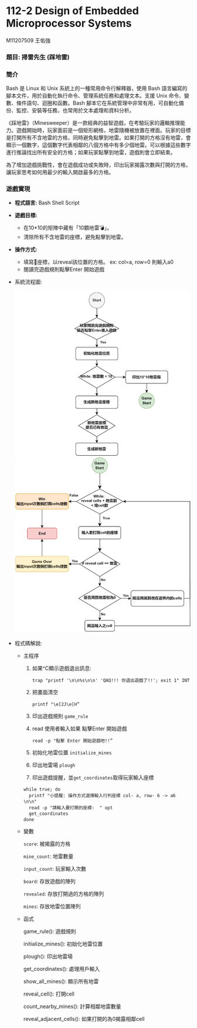 # 112-2 Design of Embedded Microprocessor Systems

M11207509 王佑強

### 題目: 掃雷先生 (踩地雷)

### 簡介

Bash 是 Linux 和 Unix 系統上的一種常用命令行解釋器，使用 Bash 語言編寫的腳本文件，用於自動化執行命令、管理系統任務和處理文本。支援 Unix 命令、變數、條件語句、迴圈和函數。Bash 腳本它在系統管理中非常有用，可自動化備份、監控、安裝等任務，也常用於文本處理和資料分析。

《踩地雷》（Minesweeper）是一款經典的益智遊戲，在考驗玩家的邏輯推理能力。遊戲開始時，玩家面前是一個矩形網格，地雷隨機被放置在裡面。玩家的目標是打開所有不含地雷的方格，同時避免點擊到地雷。如果打開的方格沒有地雷，會顯示一個數字，這個數字代表相鄰的八個方格中有多少個地雷。可以根據這些數字進行推論找出所有安全的方格；如果玩家點擊到地雷，遊戲則會立即結束。

為了增加遊戲挑戰性，會在遊戲成功或失敗時，印出玩家揭露次數與打開的方格，讓玩家思考如何用最少的輸入開啟最多的方格。

### 遊戲實現

- **程式語言:** Bash Shell Script
- **遊戲目標:**
    - 在10*10的矩陣中藏有「10顆地雷💣」。
    - 清除所有不含地雷的座標，避免點擊到地雷。
- **操作方式:**
    - 填寫📌座標，以reveal該位置的方格。
    ex: col=a, row=0 則輸入a0
    - 閱讀完遊戲規則點擊Enter 開始遊戲
- 系統流程圖:
  
    ![alt text](https://github.com/jimmywang1230/2024ARMassemblyLAB/blob/main/Final/Flow1.png)
    ![alt text](https://github.com/jimmywang1230/2024ARMassemblyLAB/blob/main/Final/Flow2.png)
    
- 程式碼解說:
    - 主程序
        1. 如果^C顯示遊戲退出訊息:
            
             `trap "printf '\n\n%s\n\n' 'QAQ!!! 你退出遊戲了!!'; exit 1" INT`
            
        2. 把畫面清空
            
             `printf "\e[2J\e[H”`
            
        3.  印出遊戲規則 `game_rule`
        4.  read 使用者輸入如果 點擊Enter 開始遊戲
            
            `read -p "點擊 Enter 開始遊戲吧!!”`
            
        5.  初始化地雷位置 `initialize_mines`
        6. 印出地雷場  `plough`
        7. 印出遊戲提醒，並`get_coordinates`取得玩家輸入座標
        
        ```
        while true; do
          printf "小提醒: 操作方式選擇輸入行列座標 col- a, row- 6 -> a6 \n\n"
          read -p "請輸入要打開的座標:  " opt
          get_coordinates
        done
        ```
        
    - 變數
        
        `score`: 被揭露的方格
        
        `mine_count`: 地雷數量
        
        `input_count`: 玩家輸入次數
        
        `board`: 存放遊戲的陣列
        
        `revealed`: 存放打開過的方格的陣列
        
        `mines`: 存放地雷位置陣列
        
    - 函式
        
        game_rule(): 遊戲規則
        
        initialize_mines(): 初始化地雷位置
        
        plough(): 印出地雷場
        
        get_coordinates(): 處理用戶輸入
        
        show_all_mines(): 顯示所有地雷
        
        reveal_cell(): 打開cell
        
        count_nearby_mines(): 計算相鄰地雷數量
        
        reveal_adjacent_cells(): 如果打開的為0揭露相鄰cell
